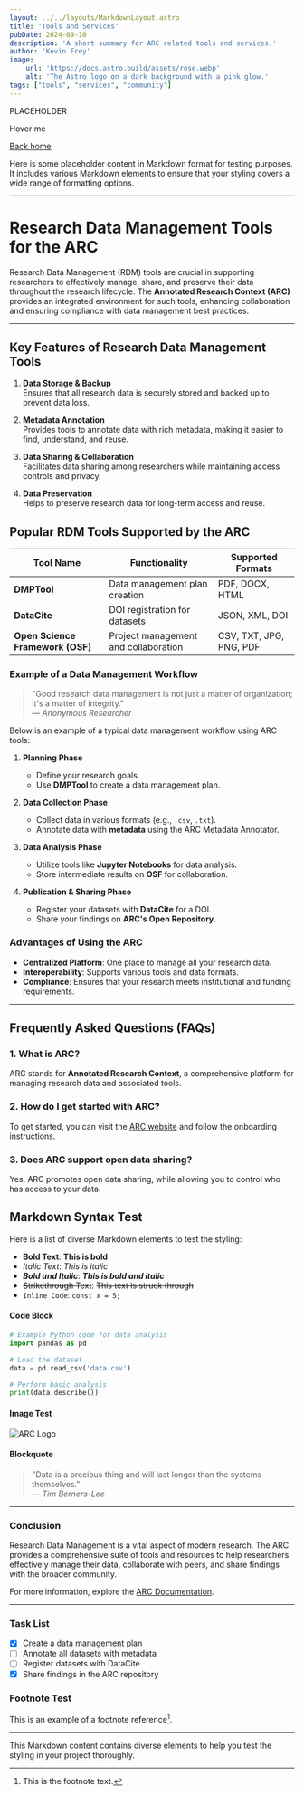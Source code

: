 ```yaml
---
layout: ../../layouts/MarkdownLayout.astro
title: 'Tools and Services'
pubDate: 2024-09-10
description: 'A short summary for ARC related tools and services.'
author: 'Kevin Frey'
image:
    url: 'https://docs.astro.build/assets/rose.webp'
    alt: 'The Astro logo on a dark background with a pink glow.'
tags: ["tools", "services", "community"]
---
```


PLACEHOLDER

<div class="tooltip" data-tip="hello">
  <p class="underline decoration-dotted">Hover me</p>
</div>

[Back home]({{Internal_Home}})

Here is some placeholder content in Markdown format for testing purposes. It includes various Markdown elements to ensure that your styling covers a wide range of formatting options.

---

# Research Data Management Tools for the ARC

Research Data Management (RDM) tools are crucial in supporting researchers to effectively manage, share, and preserve their data throughout the research lifecycle. The **Annotated Research Context (ARC)** provides an integrated environment for such tools, enhancing collaboration and ensuring compliance with data management best practices.

---

## Key Features of Research Data Management Tools

1. **Data Storage & Backup**  
   Ensures that all research data is securely stored and backed up to prevent data loss.

2. **Metadata Annotation**  
   Provides tools to annotate data with rich metadata, making it easier to find, understand, and reuse.

3. **Data Sharing & Collaboration**  
   Facilitates data sharing among researchers while maintaining access controls and privacy.

4. **Data Preservation**  
   Helps to preserve research data for long-term access and reuse.

## Popular RDM Tools Supported by the ARC

| Tool Name         | Functionality                  | Supported Formats               |
|-------------------|--------------------------------|---------------------------------|
| **DMPTool**       | Data management plan creation  | PDF, DOCX, HTML                 |
| **DataCite**      | DOI registration for datasets  | JSON, XML, DOI                  |
| **Open Science Framework (OSF)** | Project management and collaboration | CSV, TXT, JPG, PNG, PDF        |

### Example of a Data Management Workflow

> "Good research data management is not just a matter of organization; it's a matter of integrity."  
> — *Anonymous Researcher*

Below is an example of a typical data management workflow using ARC tools:

1. **Planning Phase**  
   - Define your research goals.
   - Use **DMPTool** to create a data management plan.

2. **Data Collection Phase**  
   - Collect data in various formats (e.g., `.csv`, `.txt`).
   - Annotate data with **metadata** using the ARC Metadata Annotator.

3. **Data Analysis Phase**  
   - Utilize tools like **Jupyter Notebooks** for data analysis.
   - Store intermediate results on **OSF** for collaboration.

4. **Publication & Sharing Phase**  
   - Register your datasets with **DataCite** for a DOI.
   - Share your findings on **ARC's Open Repository**.

### Advantages of Using the ARC

- **Centralized Platform**: One place to manage all your research data.
- **Interoperability**: Supports various tools and data formats.
- **Compliance**: Ensures that your research meets institutional and funding requirements.

---

## Frequently Asked Questions (FAQs)

### 1. What is ARC?

ARC stands for **Annotated Research Context**, a comprehensive platform for managing research data and associated tools.

### 2. How do I get started with ARC?

To get started, you can visit the [ARC website](https://www.example.com) and follow the onboarding instructions.

### 3. Does ARC support open data sharing?

Yes, ARC promotes open data sharing, while allowing you to control who has access to your data.

## Markdown Syntax Test

Here is a list of diverse Markdown elements to test the styling:

- **Bold Text**: **This is bold**
- *Italic Text*: *This is italic*
- ***Bold and Italic***: ***This is bold and italic***
- ~~Strikethrough Text~~: ~~This text is struck through~~
- `Inline Code`: `const x = 5;`

#### Code Block

```python
# Example Python code for data analysis
import pandas as pd

# Load the dataset
data = pd.read_csv('data.csv')

# Perform basic analysis
print(data.describe())
```

#### Image Test

![ARC Logo](https://via.placeholder.com/150)

#### Blockquote

> "Data is a precious thing and will last longer than the systems themselves."  
> — *Tim Berners-Lee*

---

### Conclusion

Research Data Management is a vital aspect of modern research. The ARC provides a comprehensive suite of tools and resources to help researchers effectively manage their data, collaborate with peers, and share findings with the broader community.

For more information, explore the [ARC Documentation](https://www.example.com/docs).

---

### Task List

- [x] Create a data management plan
- [ ] Annotate all datasets with metadata
- [ ] Register datasets with DataCite
- [x] Share findings in the ARC repository

### Footnote Test

This is an example of a footnote reference[^1].

[^1]: This is the footnote text.

---

This Markdown content contains diverse elements to help you test the styling in your project thoroughly.